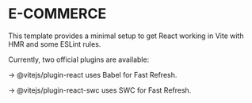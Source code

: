 # E-COMMERCE
This template provides a minimal setup to get React working in Vite with HMR and some ESLint rules.

Currently, two official plugins are available:

-> @vitejs/plugin-react uses Babel for Fast Refresh.

-> @vitejs/plugin-react-swc uses SWC for Fast Refresh.

